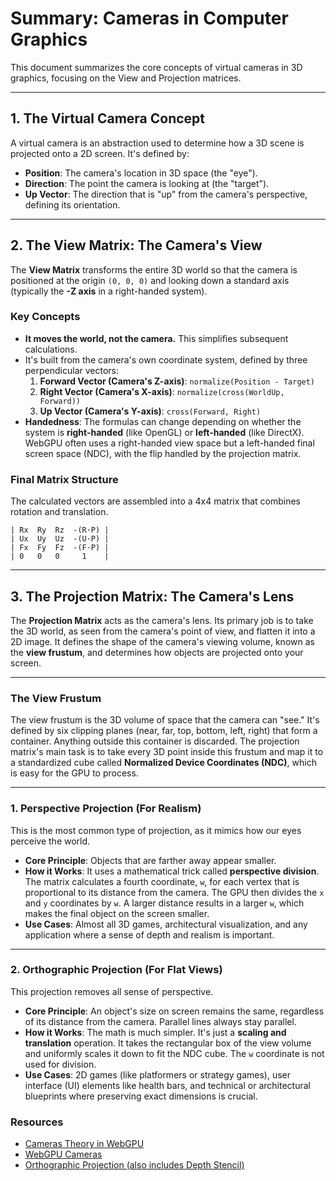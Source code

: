 # Summary: Cameras in Computer Graphics

This document summarizes the core concepts of virtual cameras in 3D graphics, focusing on the View and Projection matrices.

---

## 1. The Virtual Camera Concept

A virtual camera is an abstraction used to determine how a 3D scene is projected onto a 2D screen. It's defined by:
* **Position**: The camera's location in 3D space (the "eye").
* **Direction**: The point the camera is looking at (the "target").
* **Up Vector**: The direction that is "up" from the camera's perspective, defining its orientation.

---

## 2. The View Matrix: The Camera's View

The **View Matrix** transforms the entire 3D world so that the camera is positioned at the origin `(0, 0, 0)` and looking down a standard axis (typically the **-Z axis** in a right-handed system).

### Key Concepts
* **It moves the world, not the camera.** This simplifies subsequent calculations.
* It's built from the camera's own coordinate system, defined by three perpendicular vectors:
    1.  **Forward Vector (Camera's Z-axis)**: `normalize(Position - Target)`
    2.  **Right Vector (Camera's X-axis)**: `normalize(cross(WorldUp, Forward))`
    3.  **Up Vector (Camera's Y-axis)**: `cross(Forward, Right)`
* **Handedness**: The formulas can change depending on whether the system is **right-handed** (like OpenGL) or **left-handed** (like DirectX). WebGPU often uses a right-handed view space but a left-handed final screen space (NDC), with the flip handled by the projection matrix.

### Final Matrix Structure
The calculated vectors are assembled into a 4x4 matrix that combines rotation and translation.

```
| Rx  Ry  Rz  -(R·P) |
| Ux  Uy  Uz  -(U·P) |
| Fx  Fy  Fz  -(F·P) |
| 0   0   0     1    |
```

---

## 3. The Projection Matrix: The Camera's Lens

The **Projection Matrix** acts as the camera's lens. Its primary job is to take the 3D world, as seen from the camera's point of view, and flatten it into a 2D image. It defines the shape of the camera's viewing volume, known as the **view frustum**, and determines how objects are projected onto your screen.

---
### The View Frustum

The view frustum is the 3D volume of space that the camera can "see." It's defined by six clipping planes (near, far, top, bottom, left, right) that form a container. Anything outside this container is discarded. The projection matrix's main task is to take every 3D point inside this frustum and map it to a standardized cube called **Normalized Device Coordinates (NDC)**, which is easy for the GPU to process.



---
### 1. Perspective Projection (For Realism)

This is the most common type of projection, as it mimics how our eyes perceive the world.

* **Core Principle**: Objects that are farther away appear smaller.
* **How it Works**: It uses a mathematical trick called **perspective division**. The matrix calculates a fourth coordinate, `w`, for each vertex that is proportional to its distance from the camera. The GPU then divides the `x` and `y` coordinates by `w`. A larger distance results in a larger `w`, which makes the final object on the screen smaller.
* **Use Cases**: Almost all 3D games, architectural visualization, and any application where a sense of depth and realism is important.

---
### 2. Orthographic Projection (For Flat Views)

This projection removes all sense of perspective.

* **Core Principle**: An object's size on screen remains the same, regardless of its distance from the camera. Parallel lines always stay parallel.
* **How it Works**: The math is much simpler. It's just a **scaling and translation** operation. It takes the rectangular box of the view volume and uniformly scales it down to fit the NDC cube. The `w` coordinate is not used for division.
* **Use Cases**: 2D games (like platformers or strategy games), user interface (UI) elements like health bars, and technical or architectural blueprints where preserving exact dimensions is crucial.


### Resources

* [Cameras Theory in WebGPU](https://carmencincotti.com/2022-04-25/cameras-theory-webgpu)
* [WebGPU Cameras](https://webgpufundamentals.org/webgpu/lessons/webgpu-cameras.html)
* [Orthographic Projection (also includes Depth Stencil)](https://webgpufundamentals.org/webgpu/lessons/webgpu-orthographic-projection.html)